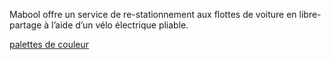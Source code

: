 Mabool offre un service de re-stationnement aux flottes de voiture en libre-partage à l’aide d’un vélo électrique pliable.

[palettes de couleur](http://paletton.com/#uid=75B0u0koYjaf9sQkAnou2e5DK8U)

